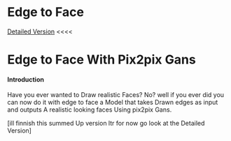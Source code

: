 # Edge to Face
[Detailed Version](https://medium.com/@nitisarath/edge-to-face-683005cdbbb6) <<<<

<h1> Edge to Face With Pix2pix Gans </h1>
<h4>Introduction</h4>
Have you ever wanted to Draw realistic Faces? No? well if you ever did you can now do it with edge to face a Model that takes Drawn edges as input and outputs A realistic looking faces Using pix2pix Gans.

[ill finnish this summed Up version ltr for now go look at the Detailed Version]

